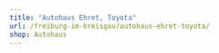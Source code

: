 ```yaml
---
title: "Autohaus Ehret, Toyota"
url: /freiburg-im-breisgau/autohaus-ehret-toyota/
shop: Autohaus
---
```

